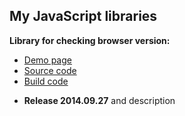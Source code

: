My JavaScript libraries
-----------------------

**Library for checking browser version:** <br/>
<ul>
  <li>
    <a href="//cdv-dev.github.io/My-JS-libs/browser-checker/build/demo.html">Demo page</a>
  </li>
  <li>
    <a href="//github.com/cdv-dev/My-JS-libs/tree/develop/browser-checker/source">Source code</a>
  </li>
   <li>
    <a href="//github.com/cdv-dev/My-JS-libs/tree/develop/browser-checker/build">Build code</a>
  </li>
  <ul>
  </ul>
    <li href="//github.com/cdv-dev/My-JS-libs/releases/tag/browser-checker.release-2014.09.27"><b>Release 2014.09.27</b> and description</li>
</ul>
